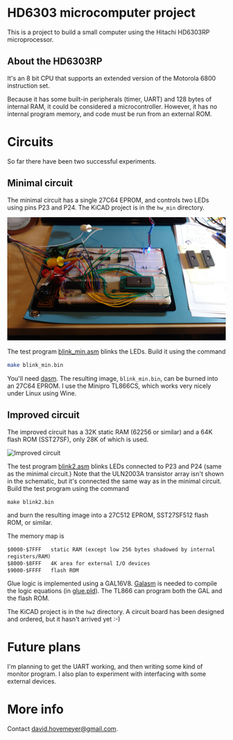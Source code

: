 # HD6303 microcomputer project

This is a project to build a small computer using the Hitachi HD6303RP microprocessor.

## About the HD6303RP

It's an 8 bit CPU that supports an extended version of the Motorola 6800 instruction set.

Because it has some built-in peripherals (timer, UART) and 128 bytes of internal RAM, it could be considered a microcontroller.  However, it has no internal program memory, and code must be run from an external ROM.

# Circuits

So far there have been two successful experiments.

## Minimal circuit

The minimal circuit has a single 27C64 EPROM, and controls two LEDs using pins P23 and P24.  The KiCAD project is in the `hw_min` directory.

![Minimal circuit](img/hw_min.jpg)

The test program [blink\_min.asm](fw/blink_min.asm) blinks the LEDs.  Build it using the command

```bash
make blink_min.bin
```

You'll need [dasm](http://dasm-dillon.sourceforge.net/).  The resulting image, `blink_min.bin`, can be burned into an 27C64 EPROM.  I use the Minipro TL866CS, which works very nicely under Linux using Wine.

## Improved circuit

The improved circuit has a 32K static RAM (62256 or similar) and a 64K flash ROM (SST27SF), only 28K of which is used.

![Improved circuit](img/hw2.jpg)

The test program [blink2.asm](fw/blink2.asm) blinks LEDs connected to P23 and P24 (same as the minimal circuit.)  Note that the ULN2003A transistor array isn't shown in the schematic, but it's connected the same way as in the minimal circuit.  Build the test program using the command

```
make blink2.bin
```

and burn the resulting image into a 27C512 EPROM, SST27SF512 flash ROM, or similar.

The memory map is

```
$0000-$7FFF   static RAM (except low 256 bytes shadowed by internal registers/RAM)
$8000-$8FFF   4K area for external I/O devices
$9000-$FFFF   flash ROM
```

Glue logic is implemented using a GAL16V8.  [Galasm](https://github.com/daveho/galasm) is needed to compile the logic equations (in [glue.pld](pld/glue.pld)).  The TL866 can program both the GAL and the flash ROM.

The KiCAD project is in the `hw2` directory.  A circuit board has been designed and ordered, but it hasn't arrived yet :-)

# Future plans

I'm planning to get the UART working, and then writing some kind of monitor program.  I also plan to experiment with interfacing with some external devices.

# More info

Contact <david.hovemeyer@gmail.com>.
